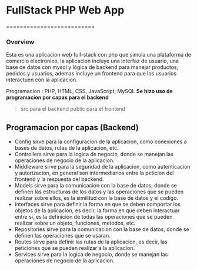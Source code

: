 # FullStack PHP Web App 
==========================
### Overview

Esta es una aplicacion web full-stack con php que simula una  plataforma de comercio electronico, la aplicacion incluye una interfaz de usuario, una base de datos con mysql  y lógica de backend para manejar productos, pedidos y usuarios, ademas incluye un frontend  para que los usuarios interactuen con la aplicacion.

Programacion : PHP, HTML, CSS, JavaScript, MySQL
**Se hizo uso de programacion por capas para el backend**
>src para el backend
>public para el frontend

## Programacion por capas (Backend)

* Config sirve para la configuracion de la aplicacion, como conexiones a  bases de datos, rutas de la aplicacion, etc.
* Controllers sirve  para la logica de negocio, donde se manejan las operaciones de negocio de la aplicacion.
* Middleware sirve  para la seguridad de la aplicacion, como autenticacion y autorizacion, en general son intermediarios entre la peticion del frontend y la respuesta del backend.
* Models sirve para  la comunicacion con la base de datos, donde se definen las estructuras de los datos y  las operaciones que se pueden realizar sobre ellos, es la similitud con la base de datos y el codigo.
* interfaces sirve para  definir la forma en que se deben comportar los objetos de la aplicacion, es decir, la forma en que deben interactuar entre si, es la definicion de todas las  operaciones que se pueden realizar sobre un objeto, funciones,  metodos, etc.
* Repositories sirve  para  la comunicacion con la base de datos, donde se definen las operaciones que se usaran.
* Routes sirve  para  definir las rutas de la aplicacion, es decir, las peticiones que  se pueden realizar a la aplicacion.
* Services sirve para la logica de negocio, donde se manejan las operaciones de negocio de la aplicacion.












